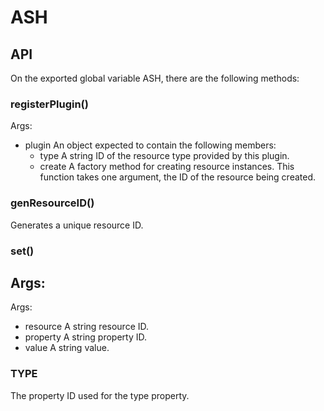# ASH
## API
On the exported global variable ASH, there are the following methods:
### registerPlugin()
Args:

- plugin An object expected to contain the following members:
    - type A string ID of the resource type provided by this plugin.
    - create A factory method for creating resource instances. This function takes one argument, the ID of the resource being created.

### genResourceID()
Generates a unique resource ID.
### set()
Args:
 - 
Args:
 - resource A string resource ID.
 - property A string property ID.
 - value A string value.
 
### TYPE
The property ID used for the type property.
